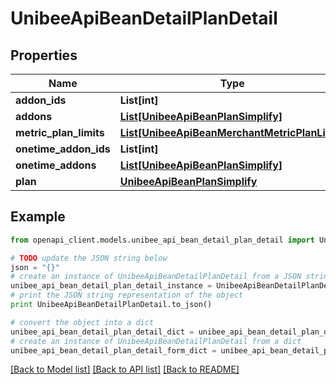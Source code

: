 # UnibeeApiBeanDetailPlanDetail


## Properties

Name | Type | Description | Notes
------------ | ------------- | ------------- | -------------
**addon_ids** | **List[int]** | AddonIds | [optional] 
**addons** | [**List[UnibeeApiBeanPlanSimplify]**](UnibeeApiBeanPlanSimplify.md) | Addons | [optional] 
**metric_plan_limits** | [**List[UnibeeApiBeanMerchantMetricPlanLimit]**](UnibeeApiBeanMerchantMetricPlanLimit.md) | MetricPlanLimits | [optional] 
**onetime_addon_ids** | **List[int]** | OneTimeAddonIds | [optional] 
**onetime_addons** | [**List[UnibeeApiBeanPlanSimplify]**](UnibeeApiBeanPlanSimplify.md) | OneTimeAddons | [optional] 
**plan** | [**UnibeeApiBeanPlanSimplify**](UnibeeApiBeanPlanSimplify.md) |  | [optional] 

## Example

```python
from openapi_client.models.unibee_api_bean_detail_plan_detail import UnibeeApiBeanDetailPlanDetail

# TODO update the JSON string below
json = "{}"
# create an instance of UnibeeApiBeanDetailPlanDetail from a JSON string
unibee_api_bean_detail_plan_detail_instance = UnibeeApiBeanDetailPlanDetail.from_json(json)
# print the JSON string representation of the object
print UnibeeApiBeanDetailPlanDetail.to_json()

# convert the object into a dict
unibee_api_bean_detail_plan_detail_dict = unibee_api_bean_detail_plan_detail_instance.to_dict()
# create an instance of UnibeeApiBeanDetailPlanDetail from a dict
unibee_api_bean_detail_plan_detail_form_dict = unibee_api_bean_detail_plan_detail.from_dict(unibee_api_bean_detail_plan_detail_dict)
```
[[Back to Model list]](../README.md#documentation-for-models) [[Back to API list]](../README.md#documentation-for-api-endpoints) [[Back to README]](../README.md)


